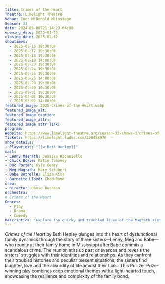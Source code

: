 ```yaml
---
title: Crimes of the Heart
Theatre: Limelight Theatre
Venue: Inez McDonald Mainstage
Season: 33
date: 2024-09-08T21:14:29-04:00
opening_date: 2025-01-16
closing_date: 2025-02-02
showtimes:
  - 2025-01-16 19:30:00
  - 2025-01-17 19:30:00
  - 2025-01-18 19:30:00
  - 2025-01-19 14:00:00
  - 2025-01-23 19:30:00
  - 2025-01-24 19:30:00
  - 2025-01-25 19:30:00
  - 2025-01-26 14:00:00
  - 2025-01-28 19:30:00
  - 2025-01-30 19:30:00
  - 2025-01-31 19:30:00
  - 2025-02-01 19:30:00
  - 2025-02-02 14:00:00
featured_image: 2025-Crimes-of-the-Heart.webp
featured_image_alt: 
featured_image_caption: 
featured_image_attr: 
featured_image_attr_link: 
program:
Website: https://www.limelight-theatre.org/season-32-shows-1/crimes-of-the-heart
Tickets: https://limelight.ludus.com/200458976
show_details: 
- Playwright: "[[w:Beth Henley]]"
cast:
- Lenny Magrath: Jessica Racaniello
- Chick Boyle: Katie Timoney
- Doc Porter: Kyle Geary
- Meg Magrath: Mary Schubert
- Babe Botrelle: Eliza Kiss
- Barnette Lloyd: Chad Boyd
crew:
- Director: David Buchman
orchestra:
# Crimes of the Heart
Genres:
  - Play
  - Drama
  - Comedy
Description: "Explore the quirky and troubled lives of the Magrath sisters in Mississippi, where family secrets and personal crises collide with warmth and wit."
---
```

*Crimes of the Heart* by Beth Henley plunges into the heart of dysfunctional family dynamics through the story of three sisters—Lenny, Meg and Babe—who reunite at their family home in Mississippi after Babe commits a scandalous crime. The reunion stirs up past grievances and reveals the sisters' struggles with their identities and relationships. As they confront their troubled histories and peculiar present situations, the sisters find laughter, love and the absurdity of life amidst their trials. This Pulitzer Prize-winning play combines deep emotional themes with a light-hearted touch, showcasing the resilience and complexity of the family bond.